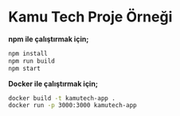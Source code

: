 # Kamu Tech Proje Örneği

**npm ile çalıştırmak için;**

```bash
npm install
npm run build
npm start
``` 

**Docker ile çalıştırmak için;**

```bash
docker build -t kamutech-app .    
docker run -p 3000:3000 kamutech-app
```